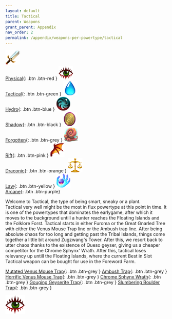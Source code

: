 ```yaml
---
layout: default
title: Tactical
parent: Weapons
grant_parent: Appendix
nav_order: 2
permalink: /appendix/weapons-per-powertype/tactical
---
```

[<img src="/assets/images/physical.png" alt="Physical" width="45" height="45"> <br> Physical](/appendix/weapons-per-powertype/physical){: .btn .btn-red } [<img src="/assets/images/tactical.png" alt="Tactical" width="45" height="45"> <br> Tactical](/appendix/weapons-per-powertype/tactical){: .btn .btn-green } [<img src="/assets/images/hydro.png" alt="Hydro" width="45" height="45"> <br> Hydro](/appendix/weapons-per-powertype/hydro){: .btn .btn-blue } [<img src="/assets/images/shadow.png" alt="Shadow" width="45" height="45"> <br> Shadow](/appendix/weapons-per-powertype/shadow){: .btn .btn-black } [<img src="/assets/images/forgotten.png" alt="Forgotten" width="45" height="45"> <br> Forgotten](/appendix/weapons-per-powertype/forgotten){: .btn .btn-grey } [<img src="/assets/images/rift.png" alt="Rift" width="45" height="45"> <br> Rift](/appendix/weapons-per-powertype/rift){: .btn .btn-pink } [<img src="/assets/images/draconic.png" alt="Draconic" width="45" height="45"> <br> Draconic](/appendix/weapons-per-powertype/draconic){: .btn .btn-orange } [<img src="/assets/images/law.png" alt="Law" width="45" height="45"> <br> Law](/appendix/weapons-per-powertype/law){: .btn .btn-yellow }  [<img src="/assets/images/arcane.png" alt="Arcane" width="45" height="45"> <br> Arcane](/appendix/weapons-per-powertype/arcane){: .btn .btn-purple}

Welcome to Tactical, the type of being smart, sneaky or a plant.  
Tactical very well might be the most in flux powertype at this point in time. It is one of the powertypes that dominates the earlygame, after which it moves to the background untill a hunter reaches the Floating Islands and the Folklore Forst.
Tactical starts in either Furoma or the Great Gnarled Tree with either the Venus Mouse Trap line or the Ambush trap line. After being absolute chaos for too long and getting past the Tribal Islands, things come together a little bit around Zugzwang's Tower. After this, we resort back to utter chaos thanks to the existence of Queso geyser, giving us a cheaper competitor for the Chrome Sphynx' Wrath. After this, tactical loses relevancy up untill the Floating Islands, where the current Best in Slot Tactical weapon can be bought for use in the Foreword Farm.

<span class="fs-1">[Mutated Venus Mouse Trap](/appendix/weapons-per-powertype/tactical/mvmt){: .btn .btn-grey } </span><span class="fs-1"> [Ambush Trap](/appendix/weapons-per-powertype/tactical/ambush){: .btn .btn-grey } </span><span class="fs-1"> [Horrific Venus Mouse Trap](/appendix/weapons-per-powertype/tactical/hvmt){: .btn .btn-grey } </span><span class="fs-1"> [Chrome Sphynx Wrath](/appendix/weapons-per-powertype/tactical/ggt){: .btn .btn-grey } </span><span class="fs-1"> [Gouging Geyserite Trap](/appendix/weapons-per-powertype/tactical/ctt){: .btn .btn-grey } </span><span class="fs-1"> [Slumbering Boulder Trap](/appendix/weapons-per-powertype/tactical/sbt){: .btn .btn-grey } </span>


<img src="/assets/images/tactical.png" alt="smorties">
